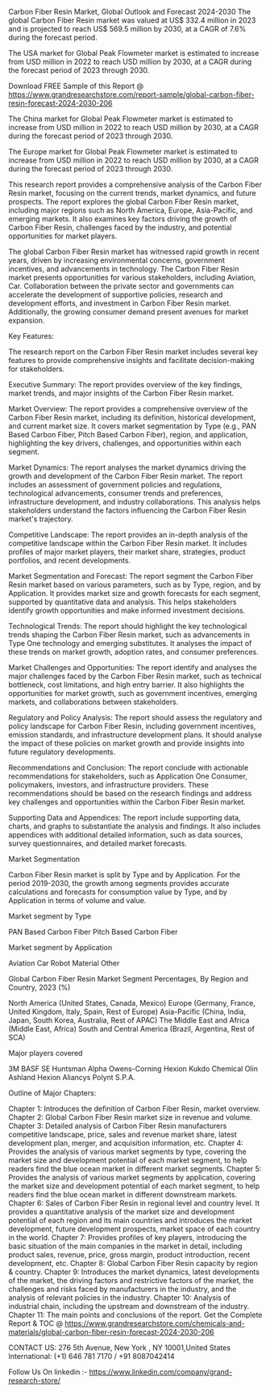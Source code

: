 Carbon Fiber Resin Market, Global Outlook and Forecast 2024-2030
The global Carbon Fiber Resin market was valued at US$ 332.4 million in 2023 and is projected to reach US$ 569.5 million by 2030, at a CAGR of 7.6% during the forecast period.

The USA market for Global Peak Flowmeter market is estimated to increase from USD million in 2022 to reach USD million by 2030, at a CAGR during the forecast period of 2023 through 2030.

Download FREE Sample of this Report @ https://www.grandresearchstore.com/report-sample/global-carbon-fiber-resin-forecast-2024-2030-206

The China market for Global Peak Flowmeter market is estimated to increase from USD million in 2022 to reach USD million by 2030, at a CAGR during the forecast period of 2023 through 2030.

The Europe market for Global Peak Flowmeter market is estimated to increase from USD million in 2022 to reach USD million by 2030, at a CAGR during the forecast period of 2023 through 2030.

This research report provides a comprehensive analysis of the Carbon Fiber Resin market, focusing on the current trends, market dynamics, and future prospects. The report explores the global Carbon Fiber Resin market, including major regions such as North America, Europe, Asia-Pacific, and emerging markets. It also examines key factors driving the growth of Carbon Fiber Resin, challenges faced by the industry, and potential opportunities for market players.

The global Carbon Fiber Resin market has witnessed rapid growth in recent years, driven by increasing environmental concerns, government incentives, and advancements in technology. The Carbon Fiber Resin market presents opportunities for various stakeholders, including Aviation, Car. Collaboration between the private sector and governments can accelerate the development of supportive policies, research and development efforts, and investment in Carbon Fiber Resin market. Additionally, the growing consumer demand present avenues for market expansion.

Key Features:

The research report on the Carbon Fiber Resin market includes several key features to provide comprehensive insights and facilitate decision-making for stakeholders.

Executive Summary: The report provides overview of the key findings, market trends, and major insights of the Carbon Fiber Resin market.

Market Overview: The report provides a comprehensive overview of the Carbon Fiber Resin market, including its definition, historical development, and current market size. It covers market segmentation by Type (e.g., PAN Based Carbon Fiber, Pitch Based Carbon Fiber), region, and application, highlighting the key drivers, challenges, and opportunities within each segment.

Market Dynamics: The report analyses the market dynamics driving the growth and development of the Carbon Fiber Resin market. The report includes an assessment of government policies and regulations, technological advancements, consumer trends and preferences, infrastructure development, and industry collaborations. This analysis helps stakeholders understand the factors influencing the Carbon Fiber Resin market's trajectory.

Competitive Landscape: The report provides an in-depth analysis of the competitive landscape within the Carbon Fiber Resin market. It includes profiles of major market players, their market share, strategies, product portfolios, and recent developments.

Market Segmentation and Forecast: The report segment the Carbon Fiber Resin market based on various parameters, such as by Type, region, and by Application. It provides market size and growth forecasts for each segment, supported by quantitative data and analysis. This helps stakeholders identify growth opportunities and make informed investment decisions.

Technological Trends: The report should highlight the key technological trends shaping the Carbon Fiber Resin market, such as advancements in Type One technology and emerging substitutes. It analyses the impact of these trends on market growth, adoption rates, and consumer preferences.

Market Challenges and Opportunities: The report identify and analyses the major challenges faced by the Carbon Fiber Resin market, such as technical bottleneck, cost limitations, and high entry barrier. It also highlights the opportunities for market growth, such as government incentives, emerging markets, and collaborations between stakeholders.

Regulatory and Policy Analysis: The report should assess the regulatory and policy landscape for Carbon Fiber Resin, including government incentives, emission standards, and infrastructure development plans. It should analyse the impact of these policies on market growth and provide insights into future regulatory developments.

Recommendations and Conclusion: The report conclude with actionable recommendations for stakeholders, such as Application One Consumer, policymakers, investors, and infrastructure providers. These recommendations should be based on the research findings and address key challenges and opportunities within the Carbon Fiber Resin market.

Supporting Data and Appendices: The report include supporting data, charts, and graphs to substantiate the analysis and findings. It also includes appendices with additional detailed information, such as data sources, survey questionnaires, and detailed market forecasts.

Market Segmentation

Carbon Fiber Resin market is split by Type and by Application. For the period 2019-2030, the growth among segments provides accurate calculations and forecasts for consumption value by Type, and by Application in terms of volume and value.

Market segment by Type

PAN Based Carbon Fiber
Pitch Based Carbon Fiber

Market segment by Application

Aviation
Car
Robot
Material
Other

Global Carbon Fiber Resin Market Segment Percentages, By Region and Country, 2023 (%)

North America (United States, Canada, Mexico)
Europe (Germany, France, United Kingdom, Italy, Spain, Rest of Europe)
Asia-Pacific (China, India, Japan, South Korea, Australia, Rest of APAC)
The Middle East and Africa (Middle East, Africa)
South and Central America (Brazil, Argentina, Rest of SCA)

Major players covered

3M
BASF SE
Huntsman
Alpha Owens-Corning
Hexion
Kukdo Chemical
Olin
Ashland
Hexion
Aliancys
Polynt S.P.A.

Outline of Major Chapters:

Chapter 1: Introduces the definition of Carbon Fiber Resin, market overview.
Chapter 2: Global Carbon Fiber Resin market size in revenue and volume.
Chapter 3: Detailed analysis of Carbon Fiber Resin manufacturers competitive landscape, price, sales and revenue market share, latest development plan, merger, and acquisition information, etc.
Chapter 4: Provides the analysis of various market segments by type, covering the market size and development potential of each market segment, to help readers find the blue ocean market in different market segments.
Chapter 5: Provides the analysis of various market segments by application, covering the market size and development potential of each market segment, to help readers find the blue ocean market in different downstream markets.
Chapter 6: Sales of Carbon Fiber Resin in regional level and country level. It provides a quantitative analysis of the market size and development potential of each region and its main countries and introduces the market development, future development prospects, market space of each country in the world.
Chapter 7: Provides profiles of key players, introducing the basic situation of the main companies in the market in detail, including product sales, revenue, price, gross margin, product introduction, recent development, etc.
Chapter 8: Global Carbon Fiber Resin capacity by region & country.
Chapter 9: Introduces the market dynamics, latest developments of the market, the driving factors and restrictive factors of the market, the challenges and risks faced by manufacturers in the industry, and the analysis of relevant policies in the industry.
Chapter 10: Analysis of industrial chain, including the upstream and downstream of the industry.
Chapter 11: The main points and conclusions of the report.
Get the Complete Report & TOC @ https://www.grandresearchstore.com/chemicals-and-materials/global-carbon-fiber-resin-forecast-2024-2030-206

CONTACT US:
276 5th Avenue, New York , NY 10001,United States
International: (+1) 646 781 7170 / +91 8087042414

Follow Us On linkedin :- https://www.linkedin.com/company/grand-research-store/
